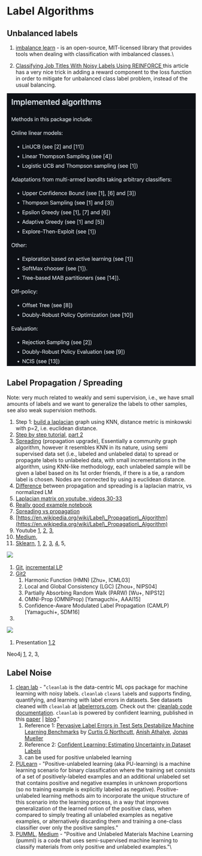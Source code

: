# Label Algorithms

## Unbalanced labels

1. [imbalance learn](https://imbalanced-learn.org/stable/auto\_examples/over-sampling/plot\_comparison\_over\_sampling.html#sphx-glr-auto-examples-over-sampling-plot-comparison-over-sampling-py) - is an open-source, MIT-licensed library that provides tools when dealing with classification with imbalanced classes.\

2. [Classifying Job Titles With Noisy Labels Using REINFORCE ](https://medium.com/@ziprecruiter.engineering/classifying-job-titles-with-noisy-labels-using-reinforce-ce1a4bde05e2)this article has a very nice trick in adding a reward component to the loss function in order to mitigate for unbalanced class label problem, instead of the usual balancing.

![Imbalance Learn comparison](<.gitbook/assets/image (2).png>)

## Label Propagation / Spreading

Note: very much related to weakly and semi supervision, i.e., we have small amounts of labels and we want to generalize the labels to other samples, see also weak supervision methods.

1. Step 1: [build a laplacian](https://en.wikipedia.org/wiki/Laplacian\_matrix) graph using KNN, distance metric is minkowski with p=2, i.e. euclidean distance.
2. [Step by step tutorial](https://medium.com/@graphml/introduction-to-label-propagation-with-networkx-part-1-abcbe954a2e8), [part 2](https://medium.com/@graphml/introduction-to-label-propagation-with-networkx-part-2-cd041fa44e1)
3. [Spreading](https://scikit-learn.org/stable/modules/generated/sklearn.semi\_supervised.LabelSpreading.html) (propagation upgrade), Essentially a community graph algorithm, however it resembles KNN in its nature, using semi supervised data set (i.e., labeled and unlabeled data) to spread or propagate labels to unlabeled data, with small incrementations in the algorithm, using KNN-like methodology, each unlabeled sample will be given a label based on its 1st order friends, if there is a tie, a random label is chosen. Nodes are connected by using a euclidean distance.
4. [Difference](https://www.researchgate.net/post/What\_is\_the\_difference\_between\_Label\_propagation\_and\_Label\_spreading\_in\_semi-supervised\_learning\_context) between propagation and spreading is a laplacian matrix, vs normalized LM
5. [Laplacian matrix on youtube, videos 30-33](https://www.youtube.com/watch?v=siCPjpUtE0A\&list=PLLssT5z\_DsK9JDLcT8T62VtzwyW9LNepV\&index=33)
6. [Really good example notebook](https://github.com/DavidBrear/sklearn-cookbook/blob/master/Chapter%204/4.1.1%20Label%20Propagation%20with%20Semi-Supervised%20Learning.ipynb)
7. [Spreading vs propagation](https://www.researchgate.net/post/What\_is\_the\_difference\_between\_Label\_propagation\_and\_Label\_spreading\_in\_semi-supervised\_learning\_context)
8. [https://en.wikipedia.org/wiki/Label\_Propagation\_Algorithm](https://en.wikipedia.org/wiki/Label\_Propagation\_Algorithm)
9. Youtube [1](https://www.youtube.com/watch?v=UWf8hxeehOg), [2](https://www.youtube.com/watch?v=hmashUPJwSQ), [3](https://www.youtube.com/watch?v=F4f247IyOTs),
10. [Medium](https://medium.com/@graphml/introduction-to-label-propagation-with-networkx-part-1-abcbe954a2e8),
11. [Sklearn](https://scikit-learn.org/stable/modules/label\_propagation.html), [1](https://scikit-learn.org/stable/modules/generated/sklearn.semi\_supervised.LabelPropagation.html), [2](https://scikit-learn.org/stable/modules/generated/sklearn.semi\_supervised.LabelPropagation.html), [3](https://scikit-learn.org/stable/auto\_examples/semi\_supervised/plot\_label\_propagation\_digits.html), [4](https://plot.ly/scikit-learn/plot-label-propagation-structure/), 5,

![](https://lh3.googleusercontent.com/RvKaNtYZDEWL0GUPmS-z4SlFVQvjBMV2Y1rSIwhncDXEMYeSxOsQ2CgEdAIcY5zM0d\_ECzRpmaMJ887wktGP-oS408o-Uwt9d3ECUzELSP6anOh0WoWGruUvy02cQTMTMfPv7hMC)

1. [Git](https://github.com/benedekrozemberczki/LabelPropagation), [incremental LP](https://github.com/johny-c/incremental-label-propagation)
2. [Git2](https://github.com/yamaguchiyuto/label\_propagation/)
   1. Harmonic Function (HMN) \[Zhu+, ICML03]
   2. Local and Global Consistency (LGC) \[Zhou+, NIPS04]
   3. Partially Absorbing Random Walk (PARW) \[Wu+, NIPS12]
   4. OMNI-Prop (OMNIProp) \[Yamaguchi+, AAAI15]
   5. Confidence-Aware Modulated Label Propagation (CAMLP) \[Yamaguchi+, SDM16]
3.

![](https://lh6.googleusercontent.com/O7nhJu4DU47zpTRkJy53CloKGW6Msk7jZIhMdsI3VePsRgzJji3XCG0Nmlpv4F3rBmb4eS-fTRMUyuTfwaHE9k687ScSFYQmadOkIKRNaRMBvW-PiRs1vGeINYTV8uYZ3tjmcdRk)

1. Presentation [1](http://www.leonidzhukov.net/hse/2015/networks/lectures/lecture17.pdf),[2 ](https://www.slideshare.net/dav009/label-propagation-semisupervised-learning-with-applications-to-nlp)

Neo4j [1](https://dzone.com/articles/graph-algorithms-in-neo4j-label-propagation), 2, 3,

## Label Noise

1. [clean lab](https://github.com/cleanlab/cleanlab) - "`cleanlab` is the data-centric ML ops package for machine learning with noisy labels. `cleanlab` `clean`s `lab`els and supports finding, quantifying, and learning with label errors in datasets. See datasets cleaned with `cleanlab` at [labelerrors.com](https://labelerrors.com). Check out the: [cleanlab code documentation](https://cleanlab.readthedocs.io). `cleanlab` is powered by confident learning, published in this [paper](https://jair.org/index.php/jair/article/view/12125) | [blog](https://l7.curtisnorthcutt.com/confident-learning)."
   1. Reference 1: [Pervasive Label Errors in Test Sets Destabilize Machine Learning Benchmarks](https://openreview.net/forum?id=XccDXrDNLek) by [Curtis G Northcutt](https://openreview.net/profile?id=\~Curtis\_G\_Northcutt1), [Anish Athalye](https://openreview.net/profile?id=\~Anish\_Athalye1), [Jonas Mueller](https://openreview.net/profile?id=\~Jonas\_Mueller1)
   2. Reference 2: [Confident Learning: Estimating Uncertainty in Dataset Labels](https://www.jair.org/index.php/jair/article/view/12125)
   3. can be used for positive unlabeled learning
2. [PULearn](https://github.com/pulearn/pulearn) - "Positive-unlabeled learning (aka PU-learning) is a machine learning scenario for binary classification where the training set consists of a set of positively-labeled examples and an additional unlabeled set that contains positive and negative examples in unknown proportions (so no training example is explicitly labeled as negative). Positive-unlabeled learning methods aim to incorporate the unique structure of this scenario into the learning process, in a way that improves generalization of the learned notion of the positive class, when compared to simply treating all unlabeled examples as negative examples, or alternatively discarding them and training a one-class classifier over only the positive samples."
3. [PUMML](https://github.com/ncfrey/pumml), [Medium](https://towardsdatascience.com/positive-and-unlabeled-materials-machine-learning-8b216edea899) - "Positive and Unlabeled Materials Machine Learning (pumml) is a code that uses semi-supervised machine learning to classify materials from only positive and unlabeled examples."\

